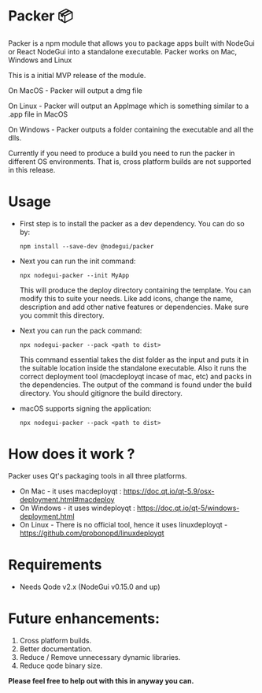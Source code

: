 # Packer 📦

Packer is a npm module that allows you to package apps built with NodeGui or React NodeGui into a standalone executable. Packer works on Mac, Windows and Linux

This is a initial MVP release of the module.

On MacOS - Packer will output a dmg file

On Linux - Packer will output an AppImage which is something similar to a .app file in MacOS

On Windows - Packer outputs a folder containing the executable and all the dlls.

Currently if you need to produce a build you need to run the packer in different OS environments. That is, cross platform builds are not supported in this release.

# Usage

- First step is to install the packer as a dev dependency. You can do so by:

  `npm install --save-dev @nodegui/packer`

- Next you can run the init command:

  `npx nodegui-packer --init MyApp`

  This will produce the deploy directory containing the template. You can modify this to suite your needs. Like add icons, change the name, description and add other native features or dependencies. Make sure you commit this directory.

- Next you can run the pack command:

  `npx nodegui-packer --pack <path to dist>`

  This command essential takes the dist folder as the input and puts it in the suitable location inside the standalone executable. Also it runs the correct deployment tool (macdeployqt incase of mac, etc) and packs in the dependencies. The output of the command is found under the build directory. You should gitignore the build directory.

- macOS supports signing the application:

  `npx nodegui-packer --pack <path to dist>`

# How does it work ?

Packer uses Qt's packaging tools in all three platforms.

- On Mac - it uses macdeployqt : https://doc.qt.io/qt-5.9/osx-deployment.html#macdeploy
- On Windows - it uses windeployqt : https://doc.qt.io/qt-5/windows-deployment.html
- On Linux - There is no official tool, hence it uses linuxdeployqt - https://github.com/probonopd/linuxdeployqt

# Requirements

- Needs Qode v2.x (NodeGui v0.15.0 and up)

# Future enhancements:

1. Cross platform builds.
2. Better documentation.
3. Reduce / Remove unnecessary dynamic libraries.
4. Reduce qode binary size.

**Please feel free to help out with this in anyway you can.**
